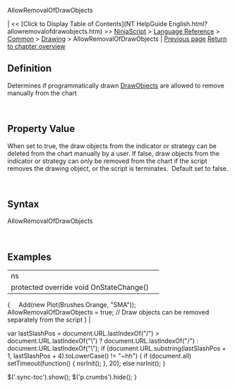 ﻿










 


AllowRemovalOfDrawObjects







| &lt;&lt; [Click to Display Table of Contents](NT HelpGuide English.html?allowremovalofdrawobjects.htm) &gt;&gt;
 [NinjaScript](ninjascript.htm) &gt; [Language Reference](language_reference_wip.htm) &gt; [Common](common.htm) &gt; [Drawing](drawing.htm) &gt;
AllowRemovalOfDrawObjects | [Previous page](brushes.htm)
[Return to chapter overview](drawing.htm)










Definition
----------


Determines if programmatically drawn [DrawObjects](drawingtools_drawobjects.htm) are allowed to remove manually from the chart


 


Property Value
--------------


When set to true, the draw objects from the indicator or strategy can be deleted from the chart manually by a user. If false, draw objects from the indicator or strategy can only be removed from the chart if the script removes the drawing object, or the script is terminates.  Default set to false.


 


Syntax
------


AllowRemovalOfDrawObjects


 


Examples
--------




|  |  |
| --- | --- |
| ns |  |
| protected override void OnStateChange()
{
     Add(new Plot(Brushes.Orange, "SMA"));
     AllowRemovalOfDrawObjects = true; // Draw objects can be removed separately from the script
} |






 
 var lastSlashPos = document.URL.lastIndexOf("/") &gt; document.URL.lastIndexOf("\\") ? document.URL.lastIndexOf("/") : document.URL.lastIndexOf("\\");
 if (document.URL.substring(lastSlashPos + 1, lastSlashPos + 4).toLowerCase() != "~hh") {
 if (document.all) setTimeout(function() {
 nsrInit();
 }, 20);
 else nsrInit();
 }
 
 
 $('.sync-toc').show();
 $('p.crumbs').hide();
 }
 
 
 




